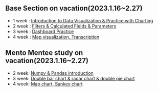 ## Base Section on vacation(2023.1.16~2.27)  
- 1 week : [Introduction to Data Visualization & Practice with Charting](https://github.com/lo-lim/BOAZ/tree/main/Base_Section/1week) 
- 2 week : [Filters & Calculated Fields & Parameters](https://github.com/lo-lim/BOAZ/tree/main/Base_Section/2week)
- 3 week : [Dashboard Practice](https://github.com/lo-lim/BOAZ_visualization/tree/main/Base_Section/3week) 
- 4 week : [Map visualization, Transcription](https://github.com/lo-lim/BOAZ_visualization/tree/main/Base_Section/4week)

## Mento Mentee study on vacation(2023.1.16~2.27)
- 2 week: [Numpy & Pandas introduction](https://github.com/lo-lim/BOAZ_visualization/tree/main/Mentor_study/2week)
- 3 week: [Double bar chart & radar chart & double pie chart](https://github.com/lo-lim/BOAZ_visualization/tree/main/Mentor_study/3week)
- 4 week: [Map chart, Sankey chart](https://www.notion.so/BOAZ-2-6-4-f048fc53dc294bff94450d12bfaa55ab)
